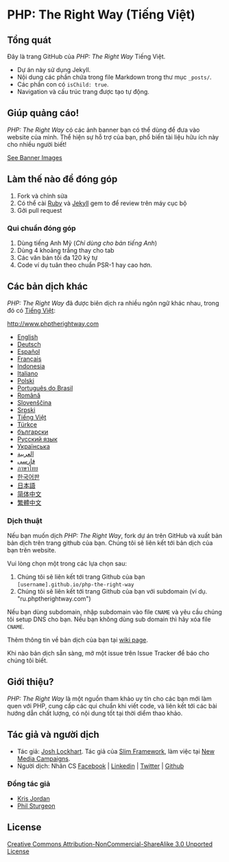 # PHP: The Right Way (Tiếng Việt)

## Tổng quát

Đây là trang GitHub của _PHP: The Right Way_ Tiếng Việt.

* Dự án này sử dụng Jekyll.
* Nội dung các phần chứa trong file Markdown trong thư mục `_posts/`.
* Các phần con có `isChild: true`.
* Navigation và cấu trúc trang được tạo tự động.

## Giúp quảng cáo!

_PHP: The Right Way_ có các ảnh banner bạn có thể dùng để đưa vào website của mình.
Thể hiện sự hỗ trợ của bạn, phổ biến tài liệu hữu ích này cho nhiều người biết!

[See Banner Images](http://www.phptherightway.com/banners.html)

## Làm thế nào để đóng góp

1. Fork và chỉnh sửa
2. Có thể cài [Ruby](https://rvm.io/rvm/install/) và [Jekyll](https://github.com/mojombo/jekyll/) gem to để review trên máy cục bộ
3. Gởi pull request

### Qui chuẩn đóng góp

1. Dùng tiếng Anh Mỹ (*Chỉ dùng cho bản tiếng Anh*)
2. Dùng 4 khoảng trắng thay cho tab
3. Các văn bản tối đa 120 ký tự
4. Code ví dụ tuân theo chuẩn PSR-1 hay cao hơn.


## Các bản dịch khác

_PHP: The Right Way_ đã được biên dịch ra nhiều ngôn ngữ khác nhau,
trong đó có [Tiếng Việt](https://nhaancs.github.io/php-the-right-way/):

<http://www.phptherightway.com>

* [English](http://www.phptherightway.com)
* [Deutsch](http://rwetzlmayr.github.io/php-the-right-way)
* [Español](http://phpdevenezuela.github.io/php-the-right-way)
* [Français](http://eilgin.github.io/php-the-right-way/)
* [Indonesia](http://id.phptherightway.com)
* [Italiano](http://it.phptherightway.com)
* [Polski](http://pl.phptherightway.com)
* [Português do Brasil](http://br.phptherightway.com)
* [Română](https://bgui.github.io/php-the-right-way/)
* [Slovenščina](http://sl.phptherightway.com)
* [Srpski](http://phpsrbija.github.io/php-the-right-way/)
* [Tiếng Việt](https://nhaancs.github.io/php-the-right-way/)
* [Türkçe](http://hkulekci.github.io/php-the-right-way/)
* [български](http://bg.phptherightway.com)
* [Русский язык](http://getjump.github.io/ru-php-the-right-way)
* [Українська](http://iflista.github.com/php-the-right-way)
* [العربية](https://adaroobi.github.io/php-the-right-way/)
* [فارسى](http://novid.github.io/php-the-right-way/)
* [ภาษาไทย](https://apzentral.github.io/php-the-right-way/)
* [한국어판](http://modernpug.github.io/php-the-right-way)
* [日本語](http://ja.phptherightway.com)
* [简体中文](http://laravel-china.github.io/php-the-right-way/)
* [繁體中文](http://laravel-taiwan.github.io/php-the-right-way)

### Dịch thuật

Nếu bạn muốn dịch _PHP: The Right Way_, fork dự án trên GitHub và xuất bản bản dịch trên trang github của bạn. Chúng tôi sẽ liên kết tới bản dịch của bạn trên website.

Vui lòng chọn một trong các lựa chọn sau:

1. Chúng tôi sẽ liên kết tới trang Github của bạn `[username].github.io/php-the-right-way`
2. Chúng tôi sẽ liên kết tới trang Github của bạn với subdomain (ví dụ. "ru.phptherightway.com")

Nếu bạn dùng subdomain, nhập subdomain vào file `CNAME` và yêu cầu chúng tôi setup
DNS cho bạn. Nếu bạn không dùng sub domain thì hãy xóa file `CNAME`.

Thêm thông tin về bản dịch của bạn tại [wiki page](https://github.com/codeguy/php-the-right-way/wiki/Translations).

Khi nào bản dịch sẵn sàng, mở một issue trên Issue Tracker để báo cho chúng tôi biết.

## Giới thiệu?

_PHP: The Right Way_ là một nguồn tham khảo uy tín cho các
bạn mới làm quen với PHP, cung cấp các qui chuẩn khi viết code, và liên kết tới các bài
hướng dẫn chất lượng, có nội dung tốt tại thời diểm thao khảo.

## Tác giả và người dịch

- Tác giả: [Josh Lockhart](http://twitter.com/codeguy). Tác giả của [Slim Framework](http://www.slimframework.com/), làm việc tại [New Media Campaigns](http://www.newmediacampaigns.com/).
- Người dịch: Nhân CS [Facebook](https://www.facebook.com/nhaancs) | [Linkedin](linkedin.com/in/nhaancs) | [Twitter](https://twitter.com/nhaancs) | [Github](https://github.com/nhaancs)

### Đồng tác giả

* [Kris Jordan](http://krisjordan.com/)
* [Phil Sturgeon](http://philsturgeon.co.uk/)

## License

[Creative Commons Attribution-NonCommercial-ShareAlike 3.0 Unported License](http://creativecommons.org/licenses/by-nc-sa/3.0/)
